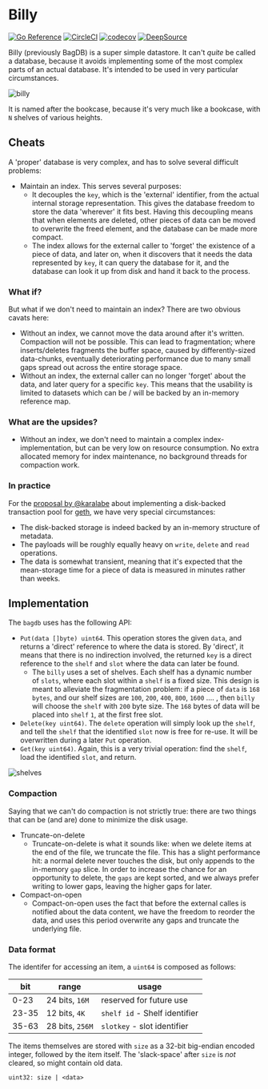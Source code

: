 # Billy

[![Go Reference](https://pkg.go.dev/badge/github.com/holiman/billy.svg)](https://pkg.go.dev/github.com/holiman/billy)
[![CircleCI](https://dl.circleci.com/status-badge/img/gh/holiman/billy/tree/main.svg?style=svg)](https://dl.circleci.com/status-badge/redirect/gh/holiman/billy/tree/main)
[![codecov](https://codecov.io/gh/holiman/billy/branch/main/graph/badge.svg?token=89O562HG9H)](https://codecov.io/gh/holiman/billy)
[![DeepSource](https://deepsource.io/gh/holiman/billy.svg/?label=active+issues&show_trend=true&token=C94_rdS2TGS6WZcS66tnkSXE)](https://deepsource.io/gh/holiman/billy/?ref=repository-badge)

Billy (previously BagDB) is a super simple datastore. It can't _quite_ be called a database, because it avoids implementing some of the most complex parts of an actual database. 
It's intended to be used in very particular circumstances. 

![billy](./billy.jpg)

It is named after the bookcase, because it's very much like a bookcase, with `N` shelves of various heights.

## Cheats

A 'proper' database is very complex, and has to solve several difficult problems: 

- Maintain an index. This serves several purposes: 
  - It decouples the `key`, which is the 'external' identifier, from the actual internal 
  storage representation. This gives the database freedom to store the data 'wherever' it fits best. 
  Having this decoupling means that when elements are deleted, other pieces of data can be moved to overwrite
  the freed element, and the database can be made more compact. 
  - The index allows for the external caller to 'forget' the existence of a piece of data, and later on, when 
  it discovers that it needs the data represented by `key`, it can query the database for it, and the database
  can look it up from disk and hand it back to the process. 
  
### What if? 

But what if we don't need to maintain an index? There are two obvious cavats here: 

- Without an index, we cannot move the data around after it's written. Compaction will not be possible. This can lead to 
fragmentation; where inserts/deletes fragments the buffer space, caused by differently-sized data-chunks, eventually deteriorating 
performance due to many small gaps spread out across the entire storage space. 
- Without an index, the external caller can no longer 'forget' about the data, and later
  query for a specific `key`. This means that the usability is limited to datasets which 
  can be / will be backed by an in-memory reference map. 
  
### What are the upsides? 

- Without an index, we don't need to maintain a complex index-implementation, but can be very low on resource consumption. No 
 extra allocated memory for index maintenance, no background threads for compaction work. 

### In practice

For the [proposal by @karalabe](https://gist.github.com/karalabe/821a1cd0270984a4198e904d34623b6c) about implementing a disk-backed transaction pool for [geth](https://github.com/ethereum/go-ethereum), 
we have very special circumstances: 

- The disk-backed storage is indeed backed by an in-memory structure of metadata. 
- The payloads will be roughly equally heavy on `write`, `delete` and `read` operations.
- The data is somewhat transient, meaning that it's expected that the mean-storage time for a piece of data
 is measured in minutes rather than weeks. 
 
 ## Implementation
 
 The `bagdb` uses has the following API:
 
 - `Put(data []byte) uint64`. This operation stores the given `data`, and returns a 'direct' reference to where the data is stored. By 'direct', it means that there is no 
 indirection involved, the returned `key` is a direct reference to the `shelf` and `slot` where the data can later be found. 
   - The `billy` uses a set of shelves. Each shelf has a dynamic number of `slots`, where each slot within a `shelf` is a fixed size. This design is meant to alleviate the 
   fragmentation problem: if a piece of `data` is `168 bytes`, and our shelf sizes are `100`, `200`, `400`, `800`, `1600` .... , then `billy` will choose the `shelf` 
   with `200` byte size. The `168` bytes of data will be placed into `shelf` `1`, at the first free slot. 
 - `Delete(key uint64)`. The `delete` operation will simply look up the `shelf`, and tell the `shelf` that the identified `slot` now is free for re-use. It will be overwritten
  during a later `Put`  operation. 
 - `Get(key uint64)`. Again, this is a very trivial operation: find the `shelf`, load the identified `slot`, and return. 
 
![shelves](./shelves.jpg)

### Compaction

Saying that we can't do compaction is not strictly true: there are two things that can be (and are) done to minimize the disk usage. 

- Truncate-on-delete
  - Truncate-on-delete is what it sounds like: when we delete items at the end of the file, we truncate the file. This has a slight performance hit: a normal delete 
   never touches the disk, but only appends to the in-memory `gap` slice. In order to increase the chance for an opportunity to delete, the `gaps` are kept sorted, and 
   we always prefer writing to lower gaps, leaving the higher gaps for later. 
- Compact-on-open
  - Compact-on-open uses the fact that before the external calles is notified about the data content, we have the freedom to reorder the data, and uses this 
  period overwrite any gaps and truncate the underlying file. 


### Data format

The identifer for accessing an item, a `uint64` is composed as follows: 

| bit   | range           | usage                         | 
|-------|-----------------|-------------------------------|
| 0-23  | 24 bits, `16M`  | reserved for future use       |
| 23-35 | 12 bits, `4K`   | `shelf id` - Shelf identifier |  
| 35-63 | 28 bits, `256M` | `slotkey` - slot identifier   |  

The items themselves are stored with `size` as a 32-bit big-endian encoded integer,
followed by the item itself. The 'slack-space' after `size` is _not_ cleared, so
might contain old data.

```
uint32: size | <data>
```
